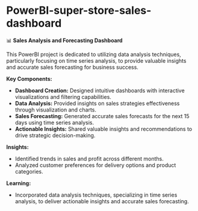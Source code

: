 # PowerBI-super-store-sales-dashboard

📊 **Sales Analysis and Forecasting Dashboard**

This PowerBI project is dedicated to utilizing data analysis techniques, particularly focusing on time series analysis, to provide valuable insights and accurate sales forecasting for business success.

**Key Components:**
- **Dashboard Creation:** Designed intuitive dashboards with interactive visualizations and filtering capabilities.
- **Data Analysis:** Provided insights on sales strategies effectiveness through visualization and charts.
- **Sales Forecasting:** Generated accurate sales forecasts for the next 15 days using time series analysis.
- **Actionable Insights:** Shared valuable insights and recommendations to drive strategic decision-making.

**Insights:**
- Identified trends in sales and profit across different months.
- Analyzed customer preferences for delivery options and product categories.

**Learning:**
- Incorporated data analysis techniques, specializing in time series analysis, to deliver actionable insights and accurate sales forecasting.
